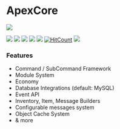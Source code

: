 # ApexCore

![](https://avatars0.githubusercontent.com/u/36554798?s=200&v=4)

![](https://img.shields.io/github/stars/ApexCreations/ApexCore.svg) ![](https://img.shields.io/github/forks/ApexCreations/ApexCore.svg) ![](https://img.shields.io/github/tag/ApexCreations/ApexCore.svg) ![](https://img.shields.io/github/release/ApexCreations/ApexCore.svg) ![](https://img.shields.io/github/issues/ApexCreations/ApexCore.svg) [![HitCount](http://hits.dwyl.io/ApexCreations/ApexCore.svg)](http://hits.dwyl.io/ApexCreations/ApexCore) [![](https://canary.discordapp.com/api/guilds/415616740924588033/widget.png)](https://discord.gg/XbYpJpz)

### Features
- Command / SubCommand Framework
- Module System
- Economy
- Database Integrations (default: MySQL)
- Event API
- Inventory, Item, Message Builders
- Configurable messages system
- Object Cache System
- & more
